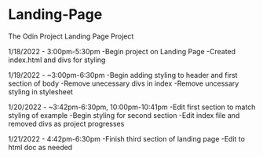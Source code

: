 # Landing-Page
The Odin Project Landing Page Project

1/18/2022 - 3:00pm-5:30pm
-Begin project on Landing Page
-Created index.html and divs for styling

1/19/2022 - ~3:00pm-6:30pm
-Begin adding styling to header and first section of body
-Remove unecessary divs in index
-Remove uncessary styling in stylesheet

1/20/2022 - ~3:42pm-6:30pm, 10:00pm-10:41pm
-Edit first section to match styling of example
-Begin styling for second section
-Edit index file and removed divs as project progresses

1/21/2022 - 4:42pm-6:30pm
-Finish third section of landing page
-Edit to html doc as needed
